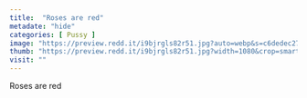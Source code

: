 ```yaml
---
title:  "Roses are red"
metadate: "hide"
categories: [ Pussy ]
image: "https://preview.redd.it/i9bjrgls82r51.jpg?auto=webp&s=c6dedec27065449c7126723d36a1df43d75897cf"
thumb: "https://preview.redd.it/i9bjrgls82r51.jpg?width=1080&crop=smart&auto=webp&s=09bffe073cbae2626fc808d812f77c174fc980b1"
visit: ""
---
```

Roses are red
